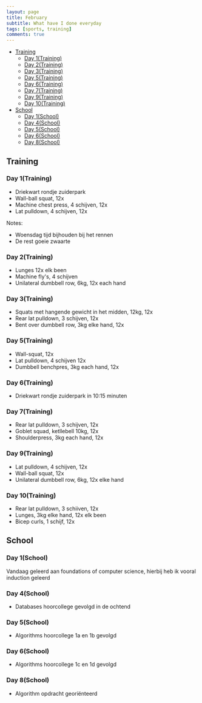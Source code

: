 ```yaml
---
layout: page
title: February
subtitle: What have I done everyday
tags: [sports, training]
comments: true
---
```


<!-- TOC -->

- [Training](#training)
  - [Day 1(Training)](#day-1training)
  - [Day 2(Training)](#day-2training)
  - [Day 3(Training)](#day-3training)
  - [Day 5(Training)](#day-5training)
  - [Day 6(Training)](#day-6training)
  - [Day 7(Training)](#day-7training)
  - [Day 9(Training)](#day-9training)
  - [Day 10(Training)](#day-10training)
- [School](#school)
  - [Day 1(School)](#day-1school)
  - [Day 4(School)](#day-4school)
  - [Day 5(School)](#day-5school)
  - [Day 6(School)](#day-6school)
  - [Day 8(School)](#day-8school)

<!-- /TOC -->

## Training

### Day 1(Training)

- Driekwart rondje zuiderpark
- Wall-ball squat, 12x
- Machine chest press, 4 schijven, 12x
- Lat pulldown, 4 schijven, 12x

Notes:  

- Woensdag tijd bijhouden bij het rennen
- De rest goeie zwaarte

### Day 2(Training)

- Lunges 12x elk been
- Machine fly's, 4 schijven
- Unilateral dumbbell row, 6kg, 12x each hand

### Day 3(Training)

- Squats met hangende gewicht in het midden, 12kg, 12x
- Rear lat pulldown, 3 schijven, 12x
- Bent over dumbbell row, 3kg elke hand, 12x

### Day 5(Training)

- Wall-squat, 12x
- Lat pulldown, 4 schijven 12x
- Dumbbell benchpres, 3kg each hand, 12x

### Day 6(Training)

- Driekwart rondje zuiderpark in 10:15 minuten
  
### Day 7(Training)

- Rear lat pulldown, 3 schijven, 12x
- Goblet squad, ketllebell 10kg, 12x
- Shoulderpress, 3kg each hand, 12x

### Day 9(Training)

- Lat pulldown, 4 schijven, 12x
- Wall-ball squat, 12x
- Unilateral dumbbell row, 6kg, 12x elke hand

### Day 10(Training)

- Rear lat pulldown, 3 schiiven, 12x
- Lunges, 3kg elke hand, 12x elk been
- Bicep curls, 1 schijf, 12x

## School

### Day 1(School)

Vandaag geleerd aan foundations of computer science, hierbij heb ik vooral induction geleerd

### Day 4(School)

- Databases hoorcollege gevolgd in de ochtend

### Day 5(School)

- Algorithms hoorcollege 1a en 1b gevolgd

### Day 6(School)

- Algorithms hoorcollege 1c en 1d gevolgd

### Day 8(School)

- Algorithm opdracht georiënteerd